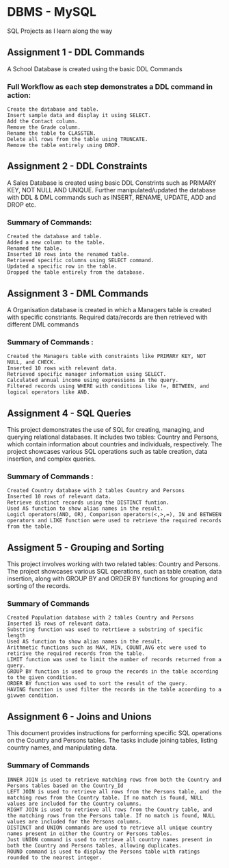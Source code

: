 # DBMS - MySQL
SQL Projects as I learn along the way

## Assignment 1 - DDL Commands

A School Database is created using the basic DDL Commands 

### Full Workflow as each step demonstrates a DDL command in action:

    Create the database and table.
    Insert sample data and display it using SELECT.
    Add the Contact column.
    Remove the Grade column.
    Rename the table to CLASSTEN.
    Delete all rows from the table using TRUNCATE.
    Remove the table entirely using DROP.


## Assignment 2 - DDL Constraints

A Sales Database is created using basic DDL Constrints such as PRIMARY KEY, NOT NULL AND UNIQUE. Further manipulated/updated the database with DDL & DML commands such as INSERT, RENAME, UPDATE, ADD and  DROP etc.

### Summary of Commands:

    Created the database and table.
    Added a new column to the table.
    Renamed the table.
    Inserted 10 rows into the renamed table.
    Retrieved specific columns using SELECT command.
    Updated a specific row in the table.
    Dropped the table entirely from the database.


## Assignment 3 - DML Commands

A Organisation database is created in which a Managers table is created with specific constriants. Required data/records are then retrieved with different DML commands

### Summary of Commands : 
    Created the Managers table with constraints like PRIMARY KEY, NOT NULL, and CHECK.
    Inserted 10 rows with relevant data.
    Retrieved specific manager information using SELECT.
    Calculated annual income using expressions in the query.
    Filtered records using WHERE with conditions like !=, BETWEEN, and logical operators like AND.

    
## Assignment 4 - SQL Queries

This project demonstrates the use of SQL for creating, managing, and querying relational databases. It includes two tables: Country and Persons, which contain information about countries and individuals, respectively. The project showcases various SQL operations such as table creation, data insertion, and complex queries.

### Summary of Commands :

    Created Country database with 2 tables Country and Persons
    Inserted 10 rows of relevant data.
    Retrieve distinct records using the DISTINCT funtion.
    Used AS function to show alias names in the result.
    Logicl operators(AND, OR), Comparison operators(<,>,=), IN and BETWEEN operators and LIKE function were used to retrieve the required records from the table.

## Assigment 5 - Grouping and Sorting 

This project involves working with two related tables: Country and Persons. The project showcases various SQL operations, such as table creation, data insertion, along with GROUP BY and ORDER BY functions for grouping and sorting of the records.

### Summary of Commands

    Created Population database with 2 tables Country and Persons
    Inserted 15 rows of relevant data.
    Substring function was used to retrtieve a substring of specific length 
    Used AS function to show alias names in the result.
    Arithmetic functions such as MAX, MIN, COUNT,AVG etc were used to retirive the required records from the table.
    LIMIT function was used to limit the number of records returned from a query.
    GROUP BY function is used to group the records in the table according to the given condition.
    ORDER BY function was used to sort the result of the query.
    HAVING function is used filter the records in the table acoording to a givwen condition.


## Assignment 6 - Joins and Unions

This document provides instructions for performing specific SQL operations on the Country and Persons tables. The tasks include joining tables, listing country names, and manipulating data.

### Summary of Commands

    INNER JOIN is used to retrieve matching rows from both the Country and Persons tables based on the Country_Id
    LEFT JOIN is used to retrieve all rows from the Persons table, and the matching rows from the Country table. If no match is found, NULL values are included for the Country columns.
    RIGHT JOIN is used to retrieve all rows from the Country table, and the matching rows from the Persons table. If no match is found, NULL values are included for the Persons columns.
    DISTINCT and UNION commands are used to retrieve all unique country names present in either the Country or Persons tables.
    Just UNION command is used to retrieve all country names present in both the Country and Persons tables, allowing duplicates.
    ROUND command is used to display the Persons table with ratings rounded to the nearest integer.

    
    


